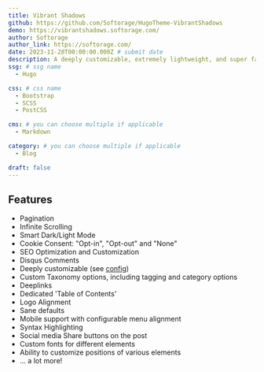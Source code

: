 ```yaml
---
title: Vibrant Shadows
github: https://github.com/Softorage/HugoTheme-VibrantShadows
demo: https://vibrantshadows.softorage.com/
author: Softorage
author_link: https://softorage.com/
date: 2023-11-28T00:00:00.000Z # submit date
description: A deeply customizable, extremely lightweight, and super fast 'Blog Theme' for Hugo, with mobile support and a lot more.
ssg: # ssg name
  - Hugo

css: # css name
  - Bootstrap
  - SCSS
  - PostCSS

cms: # you can choose multiple if applicable
  - Markdown

category: # you can choose multiple if applicable
  - Blog

draft: false
---
```


## Features

* Pagination
* Infinite Scrolling
* Smart Dark/Light Mode
* Cookie Consent: "Opt-in", "Opt-out" and "None"
* SEO Optimization and Customization
* Disqus Comments
* Deeply customizable (see [config](https://github.com/Softorage/HugoTheme-VibrantShadows#configuration))
* Custom Taxonomy options, including tagging and category options
* Deeplinks
* Dedicated 'Table of Contents'
* Logo Alignment
* Sane defaults
* Mobile support with configurable menu alignment
* Syntax Highlighting
* Social media Share buttons on the post
* Custom fonts for different elements
* Ability to customize positions of various elements
* ... a lot more!
